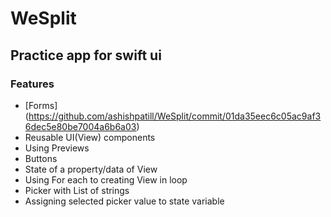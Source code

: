 # WeSplit
## Practice app for swift ui

### Features
* [Forms] (https://github.com/ashishpatill/WeSplit/commit/01da35eec6c05ac9af36dec5e80be7004a6b6a03)
* Reusable UI(View) components
* Using Previews
* Buttons
* State of a property/data of View
* Using For each to creating View in loop
* Picker with List of strings
* Assigning selected picker value to state variable
